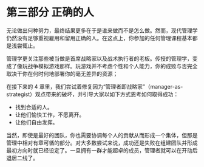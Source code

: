 # 第三部分 正确的人

无论做出何种努力，最终结果更多在于是谁来做而不是怎么做。然而，现代管理学仍然没有足够重视雇用和留用正确的人。在这点上，你参加的任何管理课程基本都是浅尝辄止。

管理学更关注那些被当做是首席战略家以及战术执行者的老板。传授的管理学，变成了像玩战争模拟游戏那样。玩游戏并不考虑个性和个人能力，你的成败与否完全取决干你在何时何地部署你的毫无差异的资源；

在接下来的 4 章里，我们尝试着修复因为“管理者即战略家”（manager-as-strategist）观点带来的破坏，并引导大家以如下方式恩考如何取得成功：

* 找到合适的人。
* 让他们愉快工作，不愿离开。
* 让他们自由发挥。

当然，即使是最好的团队，你也需要协调每个人的贡献从而形成一个集体，但那是管理中相对有章可循的部分。对大多数尝试来说，成功还是失败在组建团队并形成最初方向时就已经设定了。一旦拥有一群才能超卓的成员，管理者就可以在开动后退居二线了。
